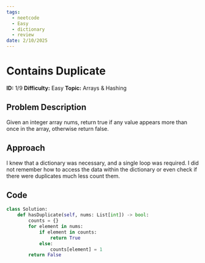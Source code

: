 ```yaml
---
tags:
  - neetcode
  - Easy
  - dictionary
  - review
date: 2/10/2025
---
```


# Contains Duplicate

**ID:**  1/9
**Difficulty:**  Easy
**Topic:** Arrays & Hashing 

## Problem Description
Given an integer array nums, return true if any value appears more than once in the array, otherwise return false.

## Approach
I knew that a dictionary was necessary, and a single loop was required. I did not remember how to access the data within the dictionary or even check if there were duplicates much less count them.

## Code
```python
class Solution:
    def hasDuplicate(self, nums: List[int]) -> bool:
        counts = {}
        for element in nums:
            if element in counts:
                return True
            else:
                counts[element] = 1
        return False
